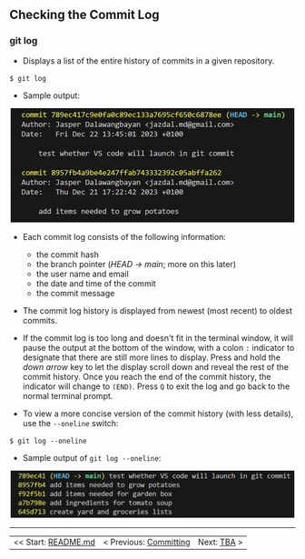## Checking the Commit Log

### git log
- Displays a list of the entire history of commits in a given repository.
```shell
$ git log
```

- Sample output:

<div align="center">
    <img 
        src="../img/screenshot03.jpg" 
        alt="screenshot03" 
        width="500">
</div>

- Each commit log consists of the following information:
  - the commit hash
  - the branch pointer (*HEAD -> main*; more on this later)
  - the user name and email
  - the date and time of the commit
  - the commit message

- The commit log history is displayed from newest (most recent) to oldest commits.
- If the commit log is too long and doesn't fit in the terminal window, it will pause the output at the bottom of the window, with a colon `:` indicator to designate that there are still more lines to display. Press and hold the *down arrow* key to let the display scroll down and reveal the rest of the commit history. Once you reach the end of the commit history, the indicator will change to `(END)`. Press `Q` to exit the log and go back to the normal terminal prompt.

- To view a more concise version of the commit history (with less details), use the `--oneline` switch:
```shell
$ git log --oneline
```

- Sample output of `git log --oneline`:

<div align="center">
    <img 
        src="../img/screenshot04.jpg" 
        alt="screenshot03" 
        width="500">
</div>

<hr>

<table align="center">
   <tbody>
      <tr>
        <td>
            << Start: <a href="/README.md">README.md</a>
        </td>
        <td>
            < Previous: <a href="/assets/s4/ch16.md">Committing</a>
        </td>
        <td>
            Next: <a href="#">TBA</a> >
        </td>
      </tr>
   </tbody>
</table>